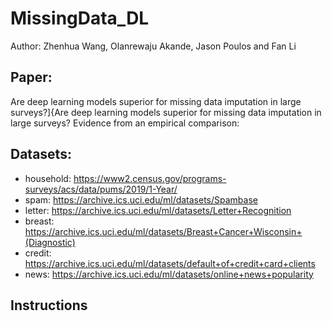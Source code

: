 # MissingData_DL

Author: Zhenhua Wang, Olanrewaju Akande, Jason Poulos and Fan Li

## Paper: 
Are deep learning models superior for missing data imputation in large surveys?]{Are deep learning models superior for missing data imputation in large surveys? Evidence from an empirical comparison: 

## Datasets:
  - household: https://www2.census.gov/programs-surveys/acs/data/pums/2019/1-Year/
  - spam: https://archive.ics.uci.edu/ml/datasets/Spambase
  - letter: https://archive.ics.uci.edu/ml/datasets/Letter+Recognition
  - breast: https://archive.ics.uci.edu/ml/datasets/Breast+Cancer+Wisconsin+(Diagnostic)
  - credit: https://archive.ics.uci.edu/ml/datasets/default+of+credit+card+clients
  - news: https://archive.ics.uci.edu/ml/datasets/online+news+popularity
## Instructions
